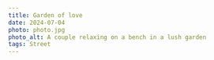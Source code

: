 ```yaml
---
title: Garden of love
date: 2024-07-04
photo: photo.jpg
photo_alt: A couple relaxing on a bench in a lush garden
tags: Street
---
```

